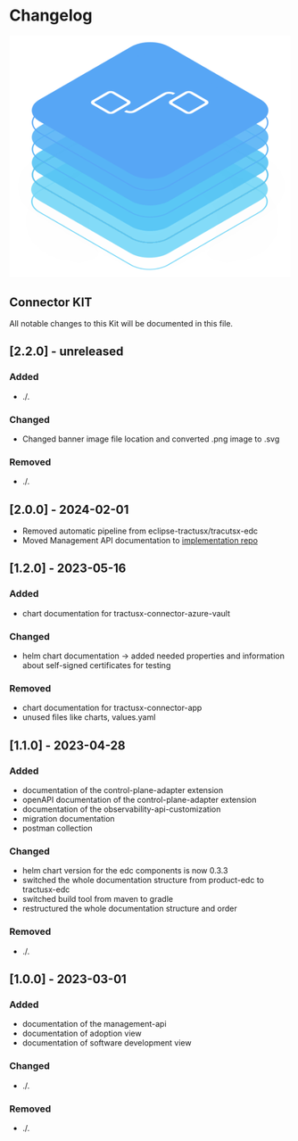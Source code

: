 # Changelog

![Connector kit banner](/img/kit-icons/connector-kit-icon.svg)

## Connector KIT

All notable changes to this Kit will be documented in this file.

## [2.2.0] - unreleased

<h3>Added</h3>

- ./.

<h3>Changed</h3>

- Changed banner image file location and converted .png image to .svg

<h3>Removed</h3>

- ./.

## [2.0.0] - 2024-02-01

- Removed automatic pipeline from eclipse-tractusx/tracutsx-edc
- Moved Management API documentation to [implementation repo](https://github.com/arnoweiss/tractusx-edc/tree/docs/cleanup-2/docs/usage/management-api-walkthrough)

## [1.2.0] - 2023-05-16

<h3>Added</h3>

- chart documentation for tractusx-connector-azure-vault

<h3>Changed</h3>

- helm chart documentation -> added needed properties and information about self-signed certificates for testing

<h3>Removed</h3>

- chart documentation for tractusx-connector-app
- unused files like charts, values.yaml

## [1.1.0] - 2023-04-28

<h3>Added</h3>

- documentation of the control-plane-adapter extension
- openAPI documentation of the control-plane-adapter extension
- documentation of the observability-api-customization
- migration documentation
- postman collection

<h3>Changed</h3>

- helm chart version for the edc components is now 0.3.3
- switched the whole documentation structure from product-edc to tractusx-edc
- switched build tool from maven to gradle
- restructured the whole documentation structure and order

<h3>Removed</h3>

- ./.

## [1.0.0] - 2023-03-01

<h3>Added</h3>

- documentation of the management-api
- documentation of adoption view
- documentation of software development view

<h3>Changed</h3>

- ./.

<h3>Removed</h3>

- ./.
